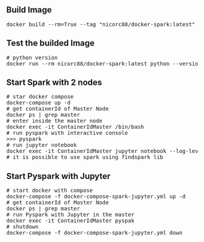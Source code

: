 ## Build Image
<pre>docker build --rm=True --tag "nicorc88/docker-spark:latest" .
</pre>

## Test the builded Image
<pre># python version
docker run --rm nicorc88/docker-spark:latest python --version
</pre>

## Start Spark with 2 nodes
<pre># star docker compose
docker-compose up -d
# get containerId of Master Node
docker ps | grep master
# enter inside the master node
docker exec -it ContainerIdMaster /bin/bash
# run pyspark with interactive console
>>> pyspark
# run jupyter notebook
docker exec -it ContainerIdMaster jupyter notebook --log-level=INFO --allow-root
# it is possible to use spark using findspark lib
</pre>

## Start Pyspark with Jupyter
<pre># start docker with compose
docker-compose -f docker-compose-spark-jupyter.yml up -d
# get containerId of Master Node
docker ps | grep master
# run Pyspark with Jupyter in the master
docker exec -it ContainerIdMaster pyspak
# shutdown
docker-compose -f docker-compose-spark-jupyter.yml down
</pre>
